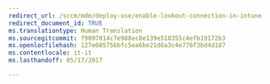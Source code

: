 ```yaml
---
redirect_url: /sccm/mdm/deploy-use/enable-lookout-connection-in-intune
redirect_document_id: TRUE
ms.translationtype: Human Translation
ms.sourcegitcommit: f9097014c7e988ec8e139e518355c4efb19172b3
ms.openlocfilehash: 127e605756bfc5ea6be21d6a3c4e776f3bd4d187
ms.contentlocale: it-it
ms.lasthandoff: 05/17/2017

---
```


